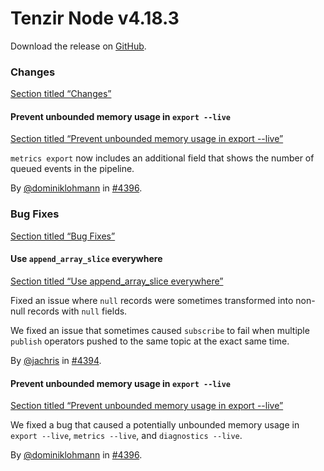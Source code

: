 # Tenzir Node v4.18.3

Download the release on [GitHub](https://github.com/tenzir/tenzir/releases/tag/v4.18.3).

### Changes

[Section titled “Changes”](#changes)

#### Prevent unbounded memory usage in `export --live`

[Section titled “Prevent unbounded memory usage in export --live”](#prevent-unbounded-memory-usage-in-export---live)

`metrics export` now includes an additional field that shows the number of queued events in the pipeline.

By [@dominiklohmann](https://github.com/dominiklohmann) in [#4396](https://github.com/tenzir/tenzir/pull/4396).

### Bug Fixes

[Section titled “Bug Fixes”](#bug-fixes)

#### Use `append_array_slice` everywhere

[Section titled “Use append\_array\_slice everywhere”](#use-append_array_slice-everywhere)

Fixed an issue where `null` records were sometimes transformed into non-null records with `null` fields.

We fixed an issue that sometimes caused `subscribe` to fail when multiple `publish` operators pushed to the same topic at the exact same time.

By [@jachris](https://github.com/jachris) in [#4394](https://github.com/tenzir/tenzir/pull/4394).

#### Prevent unbounded memory usage in `export --live`

[Section titled “Prevent unbounded memory usage in export --live”](#prevent-unbounded-memory-usage-in-export---live-1)

We fixed a bug that caused a potentially unbounded memory usage in `export --live`, `metrics --live`, and `diagnostics --live`.

By [@dominiklohmann](https://github.com/dominiklohmann) in [#4396](https://github.com/tenzir/tenzir/pull/4396).